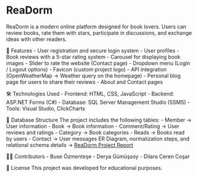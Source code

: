 # ReaDorm
ReaDorm is a modern online platform designed for book lovers. Users can review books, rate them with stars, participate in discussions, and exchange ideas with other readers.

🚀 Features
    - User registration and secure login system
    - User profiles
    - Book reviews with a 5-star rating system
    - Carousel for displaying book images
    - Slider to rate the website (Contact page)
    - Dropdown menu (Login / Logout options)
    - Favicon (custom project logo)
    - API integration (OpenWeatherMap → Weather query on the homepage)
    - Personal blog page for users to share their reviews
    - About and Contact pages

🛠️ Technologies Used
    - Frontend: HTML, CSS, JavaScript
    - Backend: ASP.NET Forms (C#)
    - Database: SQL Server Management Studio (SSMS)
    - Tools: Visual Studio, ClickCharts

📂 Database Structure
    The project includes the following tables:
    - Member → User information
    - Book → Book information
    - Comment/Rating → User reviews and ratings
    - Category → Book categories
    - Reads → Books read by users
    - Contact → User messages
    ER Diagram, normalization steps, and relational schema details → [ReaDorm Project Report](https://raw.githubusercontent.com/BuseOzmntse/ReaDorm/main/WebSite1/docs/ReaDorm%20Project%20Report.pdf)

  👩‍💻 Contributors
    - Buse Özmenteşe
    - Derya Gümüşsoy
    - Dilara Ceren Coşar

  📖 License
     This project was developed for educational purposes.
